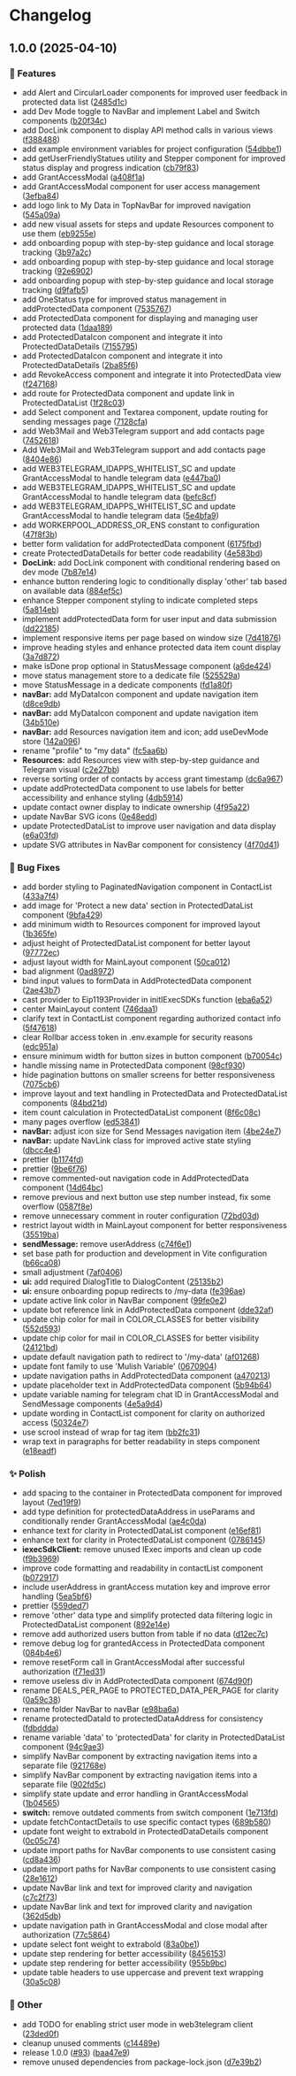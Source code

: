 # Changelog

## 1.0.0 (2025-04-10)


### 🚀 Features

* add Alert and CircularLoader components for improved user feedback in protected data list ([2485d1c](https://github.com/iExecBlockchainComputing/web3-messaging-usecase-demo/commit/2485d1c468284dd7663d74b0e63610ac42d8d400))
* add Dev Mode toggle to NavBar and implement Label and Switch components ([b20f34c](https://github.com/iExecBlockchainComputing/web3-messaging-usecase-demo/commit/b20f34c6fbd68cfe2f00f0ff69b1552f13061f06))
* add DocLink component to display API method calls in various views ([f388488](https://github.com/iExecBlockchainComputing/web3-messaging-usecase-demo/commit/f38848846668e0bc27b4f5eae561dd2842dd7947))
* add example environment variables for project configuration ([54dbbe1](https://github.com/iExecBlockchainComputing/web3-messaging-usecase-demo/commit/54dbbe10e07480e0a7c53f16a8d2d6231475e44b))
* add getUserFriendlyStatues utility and Stepper component for improved status display and progress indication ([cb79f83](https://github.com/iExecBlockchainComputing/web3-messaging-usecase-demo/commit/cb79f8326406e6ea13fc3f2fea2c8998cc8e5831))
* add GrantAccessModal ([a408f1a](https://github.com/iExecBlockchainComputing/web3-messaging-usecase-demo/commit/a408f1aa7153614ed3f77ac8e7a5c690ac7449c9))
* add GrantAccessModal component for user access management ([3efba84](https://github.com/iExecBlockchainComputing/web3-messaging-usecase-demo/commit/3efba84c65f4d8608276fb375411ca106183b3aa))
* add logo link to My Data in TopNavBar for improved navigation ([545a09a](https://github.com/iExecBlockchainComputing/web3-messaging-usecase-demo/commit/545a09ae9b00d43abeeafc53c6a967031ba1c4a2))
* add new visual assets for steps and update Resources component to use them ([eb9255e](https://github.com/iExecBlockchainComputing/web3-messaging-usecase-demo/commit/eb9255ef3e05aad7a1256747ece8ba736d20015b))
* add onboarding popup with step-by-step guidance and local storage tracking ([3b97a2c](https://github.com/iExecBlockchainComputing/web3-messaging-usecase-demo/commit/3b97a2c567b41492d2c34a67c51fc60136c1a941))
* add onboarding popup with step-by-step guidance and local storage tracking ([92e6902](https://github.com/iExecBlockchainComputing/web3-messaging-usecase-demo/commit/92e690233e223732293b30f66d6bbb0a5828689c))
* add onboarding popup with step-by-step guidance and local storage tracking ([d9fafb5](https://github.com/iExecBlockchainComputing/web3-messaging-usecase-demo/commit/d9fafb52a4ac447613a240082cff90a040836bbd))
* add OneStatus type for improved status management in addProtectedData component ([7535767](https://github.com/iExecBlockchainComputing/web3-messaging-usecase-demo/commit/753576729a8b835fafa5b5133e6fc21781512a68))
* add ProtectedData component for displaying and managing user protected data ([1daa189](https://github.com/iExecBlockchainComputing/web3-messaging-usecase-demo/commit/1daa1897f23e26527d49d09ca629c55a20135063))
* add ProtectedDataIcon component and integrate it into ProtectedDataDetails ([7155795](https://github.com/iExecBlockchainComputing/web3-messaging-usecase-demo/commit/71557959c5d7e05a758e88aecf6d1d9f060ee749))
* add ProtectedDataIcon component and integrate it into ProtectedDataDetails ([2ba85f6](https://github.com/iExecBlockchainComputing/web3-messaging-usecase-demo/commit/2ba85f6248a6c42c1968c16087043ce89cca5d0f))
* add RevokeAccess component and integrate it into ProtectedData view ([f247168](https://github.com/iExecBlockchainComputing/web3-messaging-usecase-demo/commit/f2471683784061e5b96b4380bfa5de029d0ac18f))
* add route for ProtectedData component and update link in ProtectedDataList ([1f28c03](https://github.com/iExecBlockchainComputing/web3-messaging-usecase-demo/commit/1f28c030b51dfa1ac0a05c10eef279aadbd84055))
* add Select component and Textarea component, update routing for sending messages page ([7128cfa](https://github.com/iExecBlockchainComputing/web3-messaging-usecase-demo/commit/7128cfa4c0dcf351e1b0dd54b00a12dbf5172e27))
* add Web3Mail and Web3Telegram support and add contacts page ([7452618](https://github.com/iExecBlockchainComputing/web3-messaging-usecase-demo/commit/7452618c634992429cc363a0acaa79b85d01cbec))
* Add Web3Mail and Web3Telegram support and add contacts page ([8404e86](https://github.com/iExecBlockchainComputing/web3-messaging-usecase-demo/commit/8404e8674549cf8d2d9dc516a509ed5a09c5369f))
* add WEB3TELEGRAM_IDAPPS_WHITELIST_SC and update GrantAccessModal to handle telegram data ([e447ba0](https://github.com/iExecBlockchainComputing/web3-messaging-usecase-demo/commit/e447ba0c6cdb65ea14e84f054e9cd4fce46a037d))
* add WEB3TELEGRAM_IDAPPS_WHITELIST_SC and update GrantAccessModal to handle telegram data ([befc8cf](https://github.com/iExecBlockchainComputing/web3-messaging-usecase-demo/commit/befc8cf776bd7b1035ed7531977fe693df3f8fa0))
* add WEB3TELEGRAM_IDAPPS_WHITELIST_SC and update GrantAccessModal to handle telegram data ([5e4bfa9](https://github.com/iExecBlockchainComputing/web3-messaging-usecase-demo/commit/5e4bfa9aa477552ce994a86ff6592f8db8abe73d))
* add WORKERPOOL_ADDRESS_OR_ENS constant to configuration ([47f8f3b](https://github.com/iExecBlockchainComputing/web3-messaging-usecase-demo/commit/47f8f3be88d3f804d0c2b7b7eb26281ea31d462a))
* better form validation for addProtectedData component ([6175fbd](https://github.com/iExecBlockchainComputing/web3-messaging-usecase-demo/commit/6175fbdf20403d3a7684b0b528f463359f283e48))
* create ProtectedDataDetails for better code readability ([4e583bd](https://github.com/iExecBlockchainComputing/web3-messaging-usecase-demo/commit/4e583bdcc523c6f79476288e9e17ce4a373b5051))
* **DocLink:** add DocLink component with conditional rendering based on dev mode ([7b87e14](https://github.com/iExecBlockchainComputing/web3-messaging-usecase-demo/commit/7b87e14f629b1e54f6a4c8802036169210930a7c))
* enhance button rendering logic to conditionally display 'other' tab based on available data ([884ef5c](https://github.com/iExecBlockchainComputing/web3-messaging-usecase-demo/commit/884ef5ceb4291a0da1dde34fb1f9f0a1eb3c385d))
* enhance Stepper component styling to indicate completed steps ([5a814eb](https://github.com/iExecBlockchainComputing/web3-messaging-usecase-demo/commit/5a814ebc3f049fedeaa122915f0e727cd1e722bc))
* implement addProtectedData form for user input and data submission ([dd22185](https://github.com/iExecBlockchainComputing/web3-messaging-usecase-demo/commit/dd221850ff87b0b6b703181dc8d471b447646a16))
* implement responsive items per page based on window size ([7d41876](https://github.com/iExecBlockchainComputing/web3-messaging-usecase-demo/commit/7d41876830341b20fdada82a863f430fbf62ca0d))
* improve heading styles and enhance protected data item count display ([3a7d872](https://github.com/iExecBlockchainComputing/web3-messaging-usecase-demo/commit/3a7d872b00d7b4ddae21e431fe4a86c6dd134aa7))
* make isDone prop optional in StatusMessage component ([a6de424](https://github.com/iExecBlockchainComputing/web3-messaging-usecase-demo/commit/a6de4248e6ff1b879809b056c207d803ae17730b))
* move status management store to a dedicate file ([525529a](https://github.com/iExecBlockchainComputing/web3-messaging-usecase-demo/commit/525529a51108bd814dc363b84bd831a91131dbbf))
* move StatusMessage in a dedicate components ([fd1a80f](https://github.com/iExecBlockchainComputing/web3-messaging-usecase-demo/commit/fd1a80f723c0ba4d78038316d751b6f32ce8f029))
* **navBar:** add MyDataIcon component and update navigation item ([d8ce9db](https://github.com/iExecBlockchainComputing/web3-messaging-usecase-demo/commit/d8ce9db17638c53e937f3256d0acf42690eb3ae1))
* **navBar:** add MyDataIcon component and update navigation item ([34b510e](https://github.com/iExecBlockchainComputing/web3-messaging-usecase-demo/commit/34b510e93ed088be9eb7b57deee954e04500fff6))
* **navBar:** add Resources navigation item and icon; add useDevMode store ([142a096](https://github.com/iExecBlockchainComputing/web3-messaging-usecase-demo/commit/142a09677f043299f7de61d75df1eaf9285debd6))
* rename "profile" to "my data" ([fc5aa6b](https://github.com/iExecBlockchainComputing/web3-messaging-usecase-demo/commit/fc5aa6be16f9655f550b393261f355026cc18625))
* **Resources:** add Resources view with step-by-step guidance and Telegram visual ([c2e27bb](https://github.com/iExecBlockchainComputing/web3-messaging-usecase-demo/commit/c2e27bbc90b802d03b4745cd82a54fe8adfcae1c))
* reverse sorting order of contacts by access grant timestamp ([dc6a967](https://github.com/iExecBlockchainComputing/web3-messaging-usecase-demo/commit/dc6a96733d390983502ac01bff12a8ee0819c82b))
* update addProtectedData component to use labels for better accessibility and enhance styling ([4db5914](https://github.com/iExecBlockchainComputing/web3-messaging-usecase-demo/commit/4db5914ca0a23d85a50e595f55f40b2b3ddeb201))
* update contact owner display to indicate ownership ([4f95a22](https://github.com/iExecBlockchainComputing/web3-messaging-usecase-demo/commit/4f95a22ca70e6c5473f0f31a696d961509b637a5))
* update NavBar SVG icons ([0e48edd](https://github.com/iExecBlockchainComputing/web3-messaging-usecase-demo/commit/0e48edd079928c6bd2f9f919099dac910df64ada))
* update ProtectedDataList to improve user navigation and data display ([e6a03fd](https://github.com/iExecBlockchainComputing/web3-messaging-usecase-demo/commit/e6a03fd89103cd4c9ef5c6961cecd16a14ee9eb7))
* update SVG attributes in NavBar component for consistency ([4f70d41](https://github.com/iExecBlockchainComputing/web3-messaging-usecase-demo/commit/4f70d41e3d67c667c1133824765ed84fc4fa42f3))


### 🐞 Bug Fixes

* add border styling to PaginatedNavigation component in ContactList ([433a7f4](https://github.com/iExecBlockchainComputing/web3-messaging-usecase-demo/commit/433a7f405fc224ef44fc191df38a06f385dfb8df))
* add image for 'Protect a new data' section in ProtectedDataList component ([9bfa429](https://github.com/iExecBlockchainComputing/web3-messaging-usecase-demo/commit/9bfa429624c8d3c26bc0e353a0843cbe131343f7))
* add minimum width to Resources component for improved layout ([1b365fe](https://github.com/iExecBlockchainComputing/web3-messaging-usecase-demo/commit/1b365feb997357e78410af001978263c5909f4dd))
* adjust height of ProtectedDataList component for better layout ([97772ec](https://github.com/iExecBlockchainComputing/web3-messaging-usecase-demo/commit/97772ec0b71c6f78b477f170c80ed623d6a09779))
* adjust layout width for MainLayout component ([50ca012](https://github.com/iExecBlockchainComputing/web3-messaging-usecase-demo/commit/50ca0125de962a058d8f898cd59ede1bc3df96c1))
* bad alignment ([0ad8972](https://github.com/iExecBlockchainComputing/web3-messaging-usecase-demo/commit/0ad89724b50f8fc2ec66c20d4e101502057c6201))
* bind input values to formData in AddProtectedData component ([2ae43b7](https://github.com/iExecBlockchainComputing/web3-messaging-usecase-demo/commit/2ae43b7d2c3432053ee85b938003f383af031ee8))
* cast provider to Eip1193Provider in initIExecSDKs function ([eba6a52](https://github.com/iExecBlockchainComputing/web3-messaging-usecase-demo/commit/eba6a5224e98f2a26bed3b3929fd02b41960770b))
* center MainLayout content ([746daa1](https://github.com/iExecBlockchainComputing/web3-messaging-usecase-demo/commit/746daa1b300f9de8d0ec5edd9d8b15daa37eb0ba))
* clarify text in ContactList component regarding authorized contact info ([5f47618](https://github.com/iExecBlockchainComputing/web3-messaging-usecase-demo/commit/5f47618991ec7ba71751b4e4c7d4564fd36f0a3e))
* clear Rollbar access token in .env.example for security reasons ([edc951a](https://github.com/iExecBlockchainComputing/web3-messaging-usecase-demo/commit/edc951abb4df04642695c99d5487e434c38a4038))
* ensure minimum width for button sizes in button component ([b70054c](https://github.com/iExecBlockchainComputing/web3-messaging-usecase-demo/commit/b70054ccabdd3d541797c9fb9ef6d43e3ce718a8))
* handle missing name in ProtectedData component ([98cf930](https://github.com/iExecBlockchainComputing/web3-messaging-usecase-demo/commit/98cf930831366313be5ed934f3eb8022c7e8cdad))
* hide pagination buttons on smaller screens for better responsiveness ([7075cb6](https://github.com/iExecBlockchainComputing/web3-messaging-usecase-demo/commit/7075cb6bb7917f79cf1a43af65a3fba0458bd631))
* improve layout and text handling in ProtectedData and ProtectedDataList components ([84bd21d](https://github.com/iExecBlockchainComputing/web3-messaging-usecase-demo/commit/84bd21d75b34e38d2da0f3d515202d42945b3f34))
* item count calculation in ProtectedDataList component ([8f6c08c](https://github.com/iExecBlockchainComputing/web3-messaging-usecase-demo/commit/8f6c08ca02d054afca419574d80f492875f38962))
* many pages overflow ([ed53841](https://github.com/iExecBlockchainComputing/web3-messaging-usecase-demo/commit/ed53841c9fa7239678e065fcaa69dbf986fdee04))
* **navBar:** adjust icon size for Send Messages navigation item ([4be24e7](https://github.com/iExecBlockchainComputing/web3-messaging-usecase-demo/commit/4be24e7824264611d17dc2ce4db4acaf30518896))
* **navBar:** update NavLink class for improved active state styling ([dbcc4e4](https://github.com/iExecBlockchainComputing/web3-messaging-usecase-demo/commit/dbcc4e4885936c2e94bf6270c04a437ffbffb5cc))
* prettier ([b1174fd](https://github.com/iExecBlockchainComputing/web3-messaging-usecase-demo/commit/b1174fd95dcffec820137ef7bf706725cdb17ff8))
* prettier ([9be6f76](https://github.com/iExecBlockchainComputing/web3-messaging-usecase-demo/commit/9be6f76755417bacc5f61fdfbb2421123e4bc7d7))
* remove commented-out navigation code in AddProtectedData component ([14d64bc](https://github.com/iExecBlockchainComputing/web3-messaging-usecase-demo/commit/14d64bcdb53b9818449695b0196214863610c957))
* remove previous and next button use step number instead, fix some overflow ([0587f8e](https://github.com/iExecBlockchainComputing/web3-messaging-usecase-demo/commit/0587f8eef200ef3a8f66fbbdc80ada04b6050d37))
* remove unnecessary comment in router configuration ([72bd03d](https://github.com/iExecBlockchainComputing/web3-messaging-usecase-demo/commit/72bd03d26338de1ca37a52c2a522edc7cc3079c4))
* restrict layout width in MainLayout component for better responsiveness ([35519ba](https://github.com/iExecBlockchainComputing/web3-messaging-usecase-demo/commit/35519ba2e2af8aed5a50755ee491e888bf37df45))
* **sendMessage:** remove userAddress ([c74f6e1](https://github.com/iExecBlockchainComputing/web3-messaging-usecase-demo/commit/c74f6e13a5c37c06f63e8ae0d883974aabe127d4))
* set base path for production and development in Vite configuration ([b66ca08](https://github.com/iExecBlockchainComputing/web3-messaging-usecase-demo/commit/b66ca08bf13cfccca27642b4cee4b74dbe230423))
* small adjustment ([7af0406](https://github.com/iExecBlockchainComputing/web3-messaging-usecase-demo/commit/7af0406fd76077fbd1f5055e16a29993b3843f37))
* **ui:** add required DialogTitle to DialogContent ([25135b2](https://github.com/iExecBlockchainComputing/web3-messaging-usecase-demo/commit/25135b26769c88f37fcb1b10170e9d5cf2778113))
* **ui:** ensure onboarding popup redirects to /my-data ([fe396ae](https://github.com/iExecBlockchainComputing/web3-messaging-usecase-demo/commit/fe396ae5fe3a3d6723da941b31a37aa52535a4f6))
* update active link color in NavBar component ([99fe0e2](https://github.com/iExecBlockchainComputing/web3-messaging-usecase-demo/commit/99fe0e217ec3aa42dd4030504566e4a4edb0ebe3))
* update bot reference link in AddProtectedData component ([dde32af](https://github.com/iExecBlockchainComputing/web3-messaging-usecase-demo/commit/dde32afca05e34df17c75e0dc7b3b1a1869ab2b1))
* update chip color for mail in COLOR_CLASSES for better visibility ([552d593](https://github.com/iExecBlockchainComputing/web3-messaging-usecase-demo/commit/552d5930e0c13595fb494b354d54272230782eb9))
* update chip color for mail in COLOR_CLASSES for better visibility ([24121bd](https://github.com/iExecBlockchainComputing/web3-messaging-usecase-demo/commit/24121bd9ada0239117f6152df1d2e5fd0a0a79a7))
* update default navigation path to redirect to '/my-data' ([af01268](https://github.com/iExecBlockchainComputing/web3-messaging-usecase-demo/commit/af01268943b7163188522615dd0ccb9956dca01c))
* update font family to use 'Mulish Variable' ([0670904](https://github.com/iExecBlockchainComputing/web3-messaging-usecase-demo/commit/06709048d61a3012cd64866bf0dd33184e323817))
* update navigation paths in AddProtectedData component ([a470213](https://github.com/iExecBlockchainComputing/web3-messaging-usecase-demo/commit/a4702138999d4634db39eb780bbf558f38450f0f))
* update placeholder text in AddProtectedData component ([5b94b64](https://github.com/iExecBlockchainComputing/web3-messaging-usecase-demo/commit/5b94b642eeb8a891f38099a6f1b46d8618c0a4ac))
* update variable naming for telegram chat ID in GrantAccessModal and SendMessage components ([4e5a9d4](https://github.com/iExecBlockchainComputing/web3-messaging-usecase-demo/commit/4e5a9d4478b81eb33c6be4c69c592172605b5b2d))
* update wording in ContactList component for clarity on authorized access ([50324e7](https://github.com/iExecBlockchainComputing/web3-messaging-usecase-demo/commit/50324e7936d71e1c54b8879c347dffa24879d3c0))
* use scrool instead of wrap for tag item ([bb2fc31](https://github.com/iExecBlockchainComputing/web3-messaging-usecase-demo/commit/bb2fc31aefaf7224bf2336107f1574f6efb04cc2))
* wrap text in paragraphs for better readability in steps component ([e18eadf](https://github.com/iExecBlockchainComputing/web3-messaging-usecase-demo/commit/e18eadf418176cbe370cc436681f90448db784a6))


### ✨ Polish

* add spacing to the container in ProtectedData component for improved layout ([7ed19f9](https://github.com/iExecBlockchainComputing/web3-messaging-usecase-demo/commit/7ed19f92e490b5dc38273e3313358da928a96d0b))
* add type definition for protectedDataAddress in useParams and conditionally render GrantAccessModal ([ae4c0da](https://github.com/iExecBlockchainComputing/web3-messaging-usecase-demo/commit/ae4c0da7673f6669efb0f39d630967a7b26c16c4))
* enhance text for clarity in ProtectedDataList component ([e16ef81](https://github.com/iExecBlockchainComputing/web3-messaging-usecase-demo/commit/e16ef81a822d563542892e60d5cdf58a61fc67a2))
* enhance text for clarity in ProtectedDataList component ([0786145](https://github.com/iExecBlockchainComputing/web3-messaging-usecase-demo/commit/078614581d0aadfdbac00636fb9c7575e6638978))
* **iexecSdkClient:** remove unused IExec imports and clean up code ([f9b3969](https://github.com/iExecBlockchainComputing/web3-messaging-usecase-demo/commit/f9b3969c16de4e5906379b002afce5c327131cce))
* improve code formatting and readability in contactList component ([b072917](https://github.com/iExecBlockchainComputing/web3-messaging-usecase-demo/commit/b072917b235e6ac68f122313b64733ddc1d1df5f))
* include userAddress in grantAccess mutation key and improve error handling ([5ea5bf6](https://github.com/iExecBlockchainComputing/web3-messaging-usecase-demo/commit/5ea5bf628c1adb7560472c4e519685b630e40ce8))
* prettier ([559ded7](https://github.com/iExecBlockchainComputing/web3-messaging-usecase-demo/commit/559ded7bad88eb3861a7b61a6d80c9459beff347))
* remove 'other' data type and simplify protected data filtering logic in ProtectedDataList component ([892e14e](https://github.com/iExecBlockchainComputing/web3-messaging-usecase-demo/commit/892e14ec06a1123d4a9daf9d2ed71b8f4bf6badc))
* remove add authorized users button from table if no data ([d12ec7c](https://github.com/iExecBlockchainComputing/web3-messaging-usecase-demo/commit/d12ec7cd7b9e75cbaf3752a37c7702d18ce1df6a))
* remove debug log for grantedAccess in ProtectedData component ([084b4e6](https://github.com/iExecBlockchainComputing/web3-messaging-usecase-demo/commit/084b4e680c4fdcc6ebd48a2847c50909bcf08ca3))
* remove resetForm call in GrantAccessModal after successful authorization ([f71ed31](https://github.com/iExecBlockchainComputing/web3-messaging-usecase-demo/commit/f71ed31e5425350c2cc3d283b906d11bfe22b740))
* remove useless div in AddProtectedData component ([674d90f](https://github.com/iExecBlockchainComputing/web3-messaging-usecase-demo/commit/674d90f7115b1288689e762f4a4d0a1e89c43cc6))
* rename DEALS_PER_PAGE to PROTECTED_DATA_PER_PAGE for clarity ([0a59c38](https://github.com/iExecBlockchainComputing/web3-messaging-usecase-demo/commit/0a59c38e0ca6f350a1d24940a5caf30b73b43239))
* rename folder NavBar to navBar ([e98ba6a](https://github.com/iExecBlockchainComputing/web3-messaging-usecase-demo/commit/e98ba6a6a69fbaf23b9cccd027a6ae9bf27ac73c))
* rename protectedDataId to protectedDataAddress for consistency ([fdbddda](https://github.com/iExecBlockchainComputing/web3-messaging-usecase-demo/commit/fdbddda7c22a89a8092c26299f9fa140a6bb831b))
* rename variable 'data' to 'protectedData' for clarity in ProtectedDataList component ([94c9ae3](https://github.com/iExecBlockchainComputing/web3-messaging-usecase-demo/commit/94c9ae310b0a5e4625d9417fe10f37ff38e10f35))
* simplify NavBar component by extracting navigation items into a separate file ([921768e](https://github.com/iExecBlockchainComputing/web3-messaging-usecase-demo/commit/921768e25e454053374f1e7840f758416c79895b))
* simplify NavBar component by extracting navigation items into a separate file ([902fd5c](https://github.com/iExecBlockchainComputing/web3-messaging-usecase-demo/commit/902fd5cdd460ed2f2e02e18a1f1e898116dfd979))
* simplify state update and error handling in GrantAccessModal ([1b04565](https://github.com/iExecBlockchainComputing/web3-messaging-usecase-demo/commit/1b045651fc1e28f18ababeacfcf9a378c84d3c3d))
* **switch:** remove outdated comments from switch component ([1e713fd](https://github.com/iExecBlockchainComputing/web3-messaging-usecase-demo/commit/1e713fd360f5053d57a336d8ff5bf83c061c22a6))
* update fetchContactDetails to use specific contact types ([689b580](https://github.com/iExecBlockchainComputing/web3-messaging-usecase-demo/commit/689b5800e42af7bfab4018bada719a24a1415bbd))
* update font weight to extrabold in ProtectedDataDetails component ([0c05c74](https://github.com/iExecBlockchainComputing/web3-messaging-usecase-demo/commit/0c05c74e24354f742d28137d2e7a75d30accdef7))
* update import paths for NavBar components to use consistent casing ([cd8a436](https://github.com/iExecBlockchainComputing/web3-messaging-usecase-demo/commit/cd8a436fa0c5146a0c9f7b1c9e46ee459a13674a))
* update import paths for NavBar components to use consistent casing ([28e1612](https://github.com/iExecBlockchainComputing/web3-messaging-usecase-demo/commit/28e1612b93f0f5da8a96a4110fd16443d2407d40))
* update NavBar link and text for improved clarity and navigation ([c7c2f73](https://github.com/iExecBlockchainComputing/web3-messaging-usecase-demo/commit/c7c2f730e351c1c7b0254aa1d89f411deda4b826))
* update NavBar link and text for improved clarity and navigation ([362d5db](https://github.com/iExecBlockchainComputing/web3-messaging-usecase-demo/commit/362d5db880dc65363f417054c2a1361e18b5210e))
* update navigation path in GrantAccessModal and close modal after authorization ([77c5864](https://github.com/iExecBlockchainComputing/web3-messaging-usecase-demo/commit/77c58645536223acf8131f799c7ddb8d3cc409e7))
* update select font weight to extrabold ([83a0be1](https://github.com/iExecBlockchainComputing/web3-messaging-usecase-demo/commit/83a0be1735fea5b4e7aa804d472d664811430706))
* update step rendering for better accessibility ([8456153](https://github.com/iExecBlockchainComputing/web3-messaging-usecase-demo/commit/845615310a177f7a26d125809d01d31e57062cde))
* update step rendering for better accessibility ([955b9bc](https://github.com/iExecBlockchainComputing/web3-messaging-usecase-demo/commit/955b9bcc55fc33ae1278c1353d90e3d4b5672195))
* update table headers to use uppercase and prevent text wrapping ([30a5c08](https://github.com/iExecBlockchainComputing/web3-messaging-usecase-demo/commit/30a5c0814f2cbe19b9fad8b522ba708c047f85e3))


### 🧰 Other

* add TODO for enabling strict user mode in web3telegram client ([23ded0f](https://github.com/iExecBlockchainComputing/web3-messaging-usecase-demo/commit/23ded0f691d2a5781cc3fccf377375af91f9b315))
* cleanup unused comments ([c14489e](https://github.com/iExecBlockchainComputing/web3-messaging-usecase-demo/commit/c14489e838e0973e0842fb218af81d145be40e55))
* release 1.0.0 ([#93](https://github.com/iExecBlockchainComputing/web3-messaging-usecase-demo/issues/93)) ([baa47e9](https://github.com/iExecBlockchainComputing/web3-messaging-usecase-demo/commit/baa47e92c0638b99f0f9b473e6e2ca54e9b96167))
* remove unused dependencies from package-lock.json ([d7e39b2](https://github.com/iExecBlockchainComputing/web3-messaging-usecase-demo/commit/d7e39b26b66230ea39983c2b293f46dd993b6da1))
